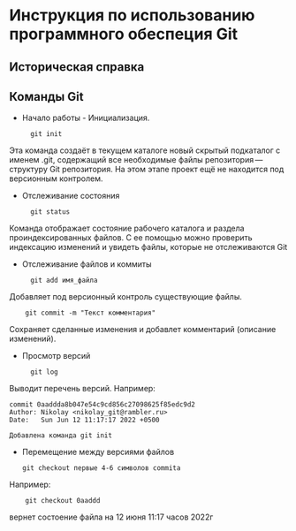 # Инструкция по использованию программного обеспеция Git

## Историческая справка

## Команды Git

* Начало работы - Инициализация.

        git init

Эта команда создаёт в текущем каталоге новый скрытый подкаталог с именем .git, содержащий все необходимые файлы репозитория — структуру Git репозитория. На этом этапе проект ещё не находится под версионным контролем.

* Отслеживание состояния

        git status

Команда отображает состояние рабочего каталога и раздела проиндексированных файлов. С ее помощью можно проверить индексацию изменений и увидеть файлы, которые не отслеживаются Git

* Отслеживание файлов и коммиты

        git add имя_файла

Добавляет под версионный контроль существующие файлы.

        git commit -m "Текст комментария"

Сохраняет сделанные изменения и добавлет комментарий (описание изменений).

* Просмотр версий

        git log

Выводит перечень версий. Например:

    commit 0aaddda8b047e54c9cd856c27098625f85edc9d2
    Author: Nikolay <nikolay_git@rambler.ru>
    Date:   Sun Jun 12 11:17:17 2022 +0500

    Добавлена команда git init

* Перемещение между версиями файлов


      git checkout первые 4-6 символов commita


Например:
        
        git checkout 0aaddd

вернет состоение файла на 12 июня 11:17 часов  2022г 





